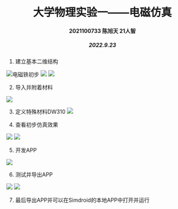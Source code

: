 # <center>大学物理实验一——电磁仿真

#### <center>2021100733  陈旭天  21人智

##### <center>2022.9.23

1. 建立基本二维结构

![电磁铁初步](/大学物理实验一/电磁铁初步.png)
![](/大学物理实验一/电磁铁完整结构.jpg)
![](/大学物理实验一/电磁铁长度参数.jpg)

2. 导入并附着材料

![](/大学物理实验一/加入空气空间.jpg)


3. 定义特殊材料DW310
![](/大学物理实验一/定义DW310材料.jpg)
![]()

4. 查看初步仿真效果

![](/大学物理实验一/电磁铁云图.png)
![](/大学物理实验一/面控制和整体剖分.jpg)

5. 开发APP

![](/大学物理实验一/电磁参数.jpg)


6. 测试并导出APP

![](/大学物理实验一/App测试阶段.jpg)
![](/大学物理实验一/测试成功.jpg)

7. 最后导出APP并可以在Simdroid的本地APP中打开并运行